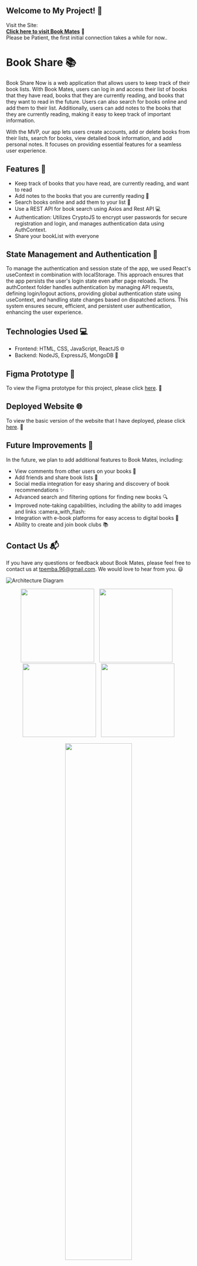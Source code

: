 ## Welcome to My Project! :book:

Visit the Site:  
[**Click here to visit Book Mates**](https://bookshare-now.onrender.com/landing-page) :link:  
Please be Patient, the first initial connection takes a while for now..

# Book Share :books:

Book Share Now is a web application that allows users to keep track of their book lists. With Book Mates, users can log in and access their list of books that they have read, books that they are currently reading, and books that they want to read in the future. Users can also search for books online and add them to their list. Additionally, users can add notes to the books that they are currently reading, making it easy to keep track of important information.

<!-- Each book in the user's list has its own dataset, including comments from other users who have visited the user's profile and commented on their books, as well as notes and summaries. Other users can also add the user as a friend and view their book list, making it easy to share book recommendations and discover new titles. -->

With the MVP, our app lets users create accounts, add or delete books from their lists, search for books, view detailed book information, and add personal notes. It focuses on providing essential features for a seamless user experience.

## Features :rocket:

- Keep track of books that you have read, are currently reading, and want to read
- Add notes to the books that you are currently reading :notebook_with_decorative_cover:
- Search books online and add them to your list :mag_right:
  <!-- - View comments from other users on your books :speech_balloon: -->
  <!-- - Add friends and share book lists :busts_in_silhouette: -->
- Use a REST API for book search using Axios and Rest API :computer:
- Authentication: Utilizes CryptoJS to encrypt user passwords for secure registration and login, and manages authentication data using AuthContext.
- Share your bookList with everyone

## State Management and Authentication 🔐
To manage the authentication and session state of the app, we used React's useContext in combination with localStorage. This approach ensures that the app persists the user's login state even after page reloads.
The authContext folder handles authentication by managing API requests, defining login/logout actions, providing global authentication state using useContext, and handling state changes based on dispatched actions.
This system ensures secure, efficient, and persistent user authentication, enhancing the user experience.

## Technologies Used :computer:

- Frontend: HTML, CSS, JavaScript, ReactJS :globe_with_meridians:
- Backend: NodeJS, ExpressJS, MongoDB :file_folder:
<!-- 
//## Contributors :busts_in_silhouette:

//- Tsering Pemba :woman_technologist:
//- [Nima Lama](https://github.com/nlama002) :man_technologist:
-->
## Figma Prototype :art:

To view the Figma prototype for this project, please click [here](https://www.figma.com/proto/gIy5DBF8MQw0nDN31viuhv/Book-Club?node-id=2109-783&starting-point-node-id=2109%3A783). :link:

## Deployed Website :globe_with_meridians:

To view the basic version of the website that I have deployed, please click [here](https://lowkey-bookclub.onrender.com/). :link:

## Future Improvements :construction:

In the future, we plan to add additional features to Book Mates, including:

- View comments from other users on your books :speech_balloon:
- Add friends and share book lists :busts_in_silhouette:
- Social media integration for easy sharing and discovery of book recommendations :sparkles:
- Advanced search and filtering options for finding new books :mag:
- Improved note-taking capabilities, including the ability to add images and links :camera_with_flash:
- Integration with e-book platforms for easy access to digital books :iphone:
- Ability to create and join book clubs :books:

## Contact Us :mailbox_with_mail:

If you have any questions or feedback about Book Mates, please feel free to contact us at tpemba.96@gmail.com. We would love to hear from you. :smiley:


![Architecture Diagram](https://github.com/user-attachments/assets/5af7c9bf-fd70-4e3b-9a6b-3870cbd9e8d8)

<p align="center" >
  <img src="https://github.com/user-attachments/assets/8d389d3a-2c76-4078-b1f2-70b8508f3984" width="200" style="margin-right: 10px;"/>
  <img src="https://github.com/user-attachments/assets/bd706d97-a298-4487-80ff-74ebaa90d487" width="200" style="margin-right: 10px;"/>
  <img src="https://github.com/user-attachments/assets/9529a1df-7396-41d6-bc42-03734b6d384a" width="200" style="margin-right: 10px;"/>
  <img src="https://github.com/user-attachments/assets/f7b11aab-faa1-45ab-9006-01d938a03b7a" width="200"/>
</p>

<p align="center">
  <img src="https://github.com/user-attachments/assets/f27ad54e-7e07-49fe-abe4-e634b5c03d23" style="width: 60%;"/>
  <img src="https://github.com/user-attachments/assets/73f23185-f158-4991-a3c9-077651184321" style="width: 60%;"/>
  <img src="https://github.com/user-attachments/assets/3c954e91-f3bb-4112-9d1c-cd2a29859dd3" style="width: 60%;"/>
  <img src="https://github.com/user-attachments/assets/ac8f1d31-13b9-40b1-bc7d-42bdf6c2a6a7" style="width: 60%;"/>
</p>



